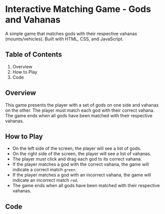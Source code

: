 # Interactive Matching Game - Gods and Vahanas

A simple game that matches gods with their respective vahanas (mounts/vehicles). Built with HTML, CSS, and JavaScript.

## Table of Contents

1. Overview
2. How to Play
3. Code


## Overview

This game presents the player with a set of gods on one side and vahanas on the other. The player must match each god with their correct vahana. The game ends when all gods have been matched with their respective vahanas.

## How to Play

- On the left side of the screen, the player will see a list of gods.
- On the right side of the screen, the player will see a list of vahanas.
- The player must click and drag each god to its correct vahana.
- If the player matches a god with the correct vahana, the game will indicate a correct match `green`.
- If the player matches a god with an incorrect vahana, the game will indicate an incorrect match `red`.
- The game ends when all gods have been matched with their respective vahanas.

## Code

